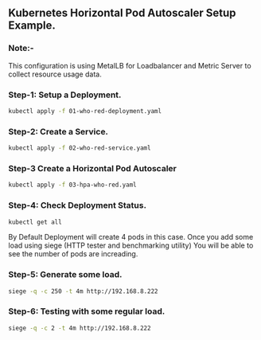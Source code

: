 ## Kubernetes Horizontal Pod Autoscaler Setup Example.

### Note:-
This configuration is using MetalLB for Loadbalancer and Metric Server to collect resource usage data.

### Step-1: Setup a Deployment.
``` bash
kubectl apply -f 01-who-red-deployment.yaml
```

### Step-2: Create a Service.
``` bash
kubectl apply -f 02-who-red-service.yaml
```

### Step-3 Create a Horizontal Pod Autoscaler
``` bash
kubectl apply -f 03-hpa-who-red.yaml
```

### Step-4: Check Deployment Status.
``` bash
kubectl get all
```

By Default Deployment will create 4 pods in this case.
Once you add some load using siege (HTTP tester and benchmarking utility)
You will be able to see the number of pods are increading.

### Step-5: Generate some load.
``` bash
siege -q -c 250 -t 4m http://192.168.8.222
```

### Step-6: Testing with some regular load.
``` bash
siege -q -c 2 -t 4m http://192.168.8.222
```
